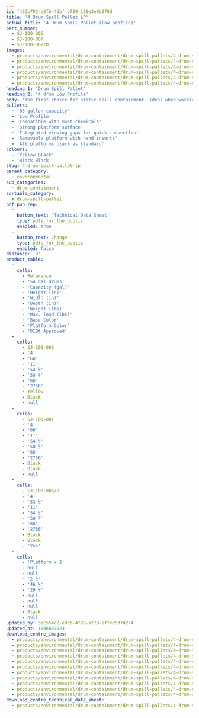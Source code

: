 ```yaml
---
id: f483b702-b0fb-45bf-b709-101e3e9b070d
title: '4 Drum Spill Pallet LP'
actual_title: '4 Drum Spill Pallet (low profile)'
part_number:
  - SJ-100-006
  - SJ-100-007
  - SJ-100-007/D
images:
  - products/environmental/drum-containment/drum-spill-pallets/4-drum-spill-pallet-lp/images-lr/SJ-100-006_04.jpg
  - products/environmental/drum-containment/drum-spill-pallets/4-drum-spill-pallet-lp/images-lr/SJ-100-006_01.jpg
  - products/environmental/drum-containment/drum-spill-pallets/4-drum-spill-pallet-lp/images-lr/SJ-100-006_02.jpg
  - products/environmental/drum-containment/drum-spill-pallets/4-drum-spill-pallet-lp/images-lr/SJ-100-007_01.jpg
  - products/environmental/drum-containment/drum-spill-pallets/4-drum-spill-pallet-lp/images-lr/SJ-100-007_02.jpg
  - products/environmental/drum-containment/drum-spill-pallets/4-drum-spill-pallet-lp/images-lr/SJ-100-007_03.jpg
heading_1: 'Drum Spill Pallet'
heading_2: '4 drum Low Profile'
body: 'The first choice for static spill containment. Ideal when working with drums containing liquids and hazardous chemicals.'
bullets:
  - '66 gallon capacity'
  - 'Low Profile'
  - 'Compatible with most chemicals'
  - 'Strong platform surface'
  - 'Integrated viewing gaps for quick inspection'
  - 'Removable platform with hand inserts'
  - 'All platforms black as standard'
colours:
  - 'Yellow Black'
  - 'Black Black'
slug: 4-drum-spill-pallet-lp
parent_category:
  - environmental
sub_categories:
  - drum-containment
sortable_category:
  - drum-spill-pallet
pdf_pub_rep:
  -
    button_text: 'Technical Data Sheet'
    type: pdfs_for_the_public
    enabled: true
  -
    button_text: Change
    type: pdfs_for_the_public
    enabled: false
distance: '3'
product_table:
  -
    cells:
      - Reference
      - '54 gal drums'
      - 'Capacity (gal)'
      - 'Height (in)'
      - 'Width (in)'
      - 'Depth (in)'
      - 'Weight (lbs)'
      - 'Max. load (lbs)'
      - 'Base Color'
      - 'Platform Color'
      - 'DIBt Approved'
  -
    cells:
      - SJ-100-006
      - '4'
      - '66'
      - '11'
      - '54 ¼'
      - '50 ¾'
      - '68'
      - '2756'
      - Yellow
      - Black
      - null
  -
    cells:
      - SJ-100-007
      - '4'
      - '66'
      - '11'
      - '54 ¼'
      - '50 ¾'
      - '68'
      - '2756'
      - Black
      - Black
      - null
  -
    cells:
      - SJ-100-006/D
      - '4'
      - '53 ¼'
      - '11'
      - '54 ¼'
      - '50 ¾'
      - '68'
      - '2756'
      - Black
      - Black
      - 'Yes'
  -
    cells:
      - 'Platform x 2'
      - null
      - null
      - '2 ¼'
      - '46 ½'
      - '29 ½'
      - null
      - null
      - null
      - Black
      - null
updated_by: 3ec554c2-e8cb-4f28-af79-effcd537d274
updated_at: 1636037623
download_centre_images:
  - products/environmental/drum-containment/drum-spill-pallets/4-drum-spill-pallet-lp/images-hr/SJ-100-006_01.jpg
  - products/environmental/drum-containment/drum-spill-pallets/4-drum-spill-pallet-lp/images-hr/SJ-100-006_02.jpg
  - products/environmental/drum-containment/drum-spill-pallets/4-drum-spill-pallet-lp/images-hr/SJ-100-006_03.jpg
  - products/environmental/drum-containment/drum-spill-pallets/4-drum-spill-pallet-lp/images-hr/SJ-100-006_04.jpg
  - products/environmental/drum-containment/drum-spill-pallets/4-drum-spill-pallet-lp/images-hr/SJ-100-006_05.jpg
  - products/environmental/drum-containment/drum-spill-pallets/4-drum-spill-pallet-lp/images-hr/SJ-100-007_01.jpg
  - products/environmental/drum-containment/drum-spill-pallets/4-drum-spill-pallet-lp/images-hr/SJ-100-007_02.jpg
  - products/environmental/drum-containment/drum-spill-pallets/4-drum-spill-pallet-lp/images-hr/SJ-100-007_03.jpg
  - products/environmental/drum-containment/drum-spill-pallets/4-drum-spill-pallet-lp/images-hr/SJ-100-007_04.jpg
  - products/environmental/drum-containment/drum-spill-pallets/4-drum-spill-pallet-lp/images-hr/SJ-100-007_05.jpg
  - products/environmental/drum-containment/drum-spill-pallets/4-drum-spill-pallet-lp/images-hr/SJ-100-007_06.jpg
download_centre_technical_data_sheet:
  - products/environmental/drum-containment/drum-spill-pallets/4-drum-spill-pallet-lp/pdf-hr/EV-Spill-Pallet-(4-Drum-250-l)-TD_US.pdf
---
```

